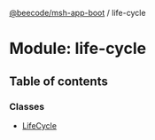 [@beecode/msh-app-boot](../README.md) / life-cycle

# Module: life-cycle

## Table of contents

### Classes

- [LifeCycle](../classes/life_cycle.LifeCycle.md)

